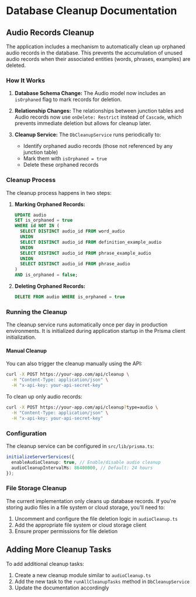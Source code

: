 # Database Cleanup Documentation

## Audio Records Cleanup

The application includes a mechanism to automatically clean up orphaned audio records in the database. This prevents the accumulation of unused audio records when their associated entities (words, phrases, examples) are deleted.

### How It Works

1. **Database Schema Change:** The Audio model now includes an `isOrphaned` flag to mark records for deletion.

2. **Relationship Changes:** The relationships between junction tables and Audio records now use `onDelete: Restrict` instead of `Cascade`, which prevents immediate deletion but allows for cleanup later.

3. **Cleanup Service:** The `DbCleanupService` runs periodically to:
   - Identify orphaned audio records (those not referenced by any junction table)
   - Mark them with `isOrphaned = true`
   - Delete these orphaned records

### Cleanup Process

The cleanup process happens in two steps:

1. **Marking Orphaned Records:**

   ```sql
   UPDATE audio
   SET is_orphaned = true
   WHERE id NOT IN (
     SELECT DISTINCT audio_id FROM word_audio
     UNION
     SELECT DISTINCT audio_id FROM definition_example_audio
     UNION
     SELECT DISTINCT audio_id FROM phrase_example_audio
     UNION
     SELECT DISTINCT audio_id FROM phrase_audio
   )
   AND is_orphaned = false;
   ```

2. **Deleting Orphaned Records:**
   ```sql
   DELETE FROM audio WHERE is_orphaned = true
   ```

### Running the Cleanup

The cleanup service runs automatically once per day in production environments. It is initialized during application startup in the Prisma client initialization.

#### Manual Cleanup

You can also trigger the cleanup manually using the API:

```bash
curl -X POST https://your-app.com/api/cleanup \
  -H "Content-Type: application/json" \
  -H "x-api-key: your-api-secret-key"
```

To clean up only audio records:

```bash
curl -X POST https://your-app.com/api/cleanup?type=audio \
  -H "Content-Type: application/json" \
  -H "x-api-key: your-api-secret-key"
```

### Configuration

The cleanup service can be configured in `src/lib/prisma.ts`:

```typescript
initializeServerServices({
  enableAudioCleanup: true, // Enable/disable audio cleanup
  audioCleanupIntervalMs: 86400000, // Default: 24 hours
});
```

### File Storage Cleanup

The current implementation only cleans up database records. If you're storing audio files in a file system or cloud storage, you'll need to:

1. Uncomment and configure the file deletion logic in `audioCleanup.ts`
2. Add the appropriate file system or cloud storage client
3. Ensure proper permissions for file deletion

## Adding More Cleanup Tasks

To add additional cleanup tasks:

1. Create a new cleanup module similar to `audioCleanup.ts`
2. Add the new task to the `runAllCleanupTasks` method in `DbCleanupService`
3. Update the documentation accordingly
